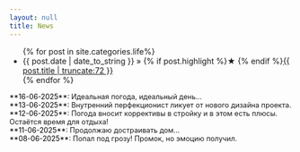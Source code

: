 ```yaml
---
layout: null
title: News
---
```


<style>
.news-item {
  margin-bottom: 0.7em;
}
.news-item p {
  font-size: 0.9em;
  margin: 0;
  /* color: #828282; */
}
.news-item .date {
  color: #000000;
}
/* .news-item a {
  color: #828282; 
  text-decoration: underline;
} */
</style>

<div class="news-item">
  <ul>
  {% for post in site.categories.life%}
    <li>
        <span>{{ post.date | date_to_string }}</span> » {% if post.highlight %}&starf; {% endif %}<a href="{{ post.url }}" title="{{ post.title }}">{{ post.title | truncate:72 }}</a>
    </li>
  {% endfor %}
  </ul>
  <p><span class="date">**16-06-2025**</span>: Идеальная погода, идеальный день...</p>
  <p><span class="date">**13-06-2025**</span>: Внутренний перфекционист ликует от нового дизайна проекта.</p>
  <p><span class="date">**12-06-2025**</span>: Погода вносит коррективы в стройку и в этом есть плюсы. Остаётся время для отдыха!</p>
  <p><span class="date">**11-06-2025**</span>: Продолжаю достраивать дом...</p>
  <p><span class="date">**08-06-2025**</span>: Попал под грозу! Промок, но эмоцию получил.</p>
</div>

<!-- <div class="news-item">
<p><span class="date">**Mar 2024**</span>: [Universal NER](https://arxiv.org/abs/2311.09122) was accepted to NAACL 2024. I hope to still work on linguistic aspects of NLP in the future!</p>
</div> -->

<!-- <div class="news-item">
<p><span class="date">**Mar 2024**</span>: We released [RewardBench](https://arxiv.org/abs/2403.13787), the first benchmark for evaluating reward models.</p>
</div> -->

<!-- <div class="news-item">
<p><span class="date">**Feb 2024**</span>: I gave a [guest lecture](/notebook/2024/02/21/talk-unc-charlotte/) at UNC Charlotte about how we can use LLMs for data annotation. Thanks Ryan Wesslen and Chang Hsin Lee for inviting me!</p>
</div>

<div class="news-item">
<p><span class="date">**Jan 2024**</span>: I am now based in Seattle! I started working as a [Predoctoral Young Investigator](https://allenai.org/predoctoral-young-investigators) at the [Allen Institute for AI](https://allenai.org/) last October.</p>
</div> -->
